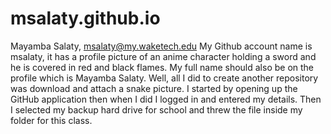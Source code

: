 # msalaty.github.io
Mayamba Salaty, msalaty@my.waketech.edu
My Github account name is msalaty, it has a profile picture of an anime character holding a sword and he is covered in red and black flames. My full name should also be on the profile which is Mayamba Salaty. 
Well, all I did to create another repository was download and attach a snake picture. 
I started by opening up the GitHub application then when I did I logged in and entered my details. Then I selected my backup hard drive for school and threw the file inside my folder for this class. 
